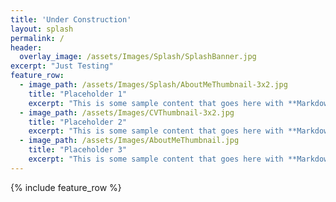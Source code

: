 ```yaml
---
title: 'Under Construction'
layout: splash
permalink: /
header:
  overlay_image: /assets/Images/Splash/SplashBanner.jpg
excerpt: "Just Testing"
feature_row:
  - image_path: /assets/Images/Splash/AboutMeThumbnail-3x2.jpg
    title: "Placeholder 1"
    excerpt: "This is some sample content that goes here with **Markdown** formatting."
  - image_path: /assets/Images/CVThumbnail-3x2.jpg
    title: "Placeholder 2"
    excerpt: "This is some sample content that goes here with **Markdown** formatting."
  - image_path: /assets/Images/AboutMeThumbnail.jpg
    title: "Placeholder 3"
    excerpt: "This is some sample content that goes here with **Markdown** formatting."
---
```

{% include feature_row %}
